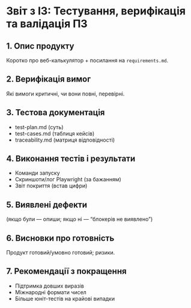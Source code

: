# Звіт з ІЗ: Тестування, верифікація та валідація ПЗ

## 1. Опис продукту
Коротко про веб-калькулятор + посилання на `requirements.md`.

## 2. Верифікація вимог
Які вимоги критичні, чи вони повні, перевірні.

## 3. Тестова документація
- test-plan.md (суть)
- test-cases.md (таблиця кейсів)
- traceability.md (матриця відповідності)

## 4. Виконання тестів і результати
- Команди запуску
- Скриншоти/лог Playwright (за бажанням)
- Звіт покриття (встав цифри)

## 5. Виявлені дефекти
(якщо були — опиши; якщо ні — “блокерів не виявлено”)

## 6. Висновки про готовність
Продукт готовий/умовно готовий; ризики.

## 7. Рекомендації з покращення
- Підтримка довших виразів
- Міжнародні формати чисел
- Більше юніт-тестів на крайові випадки
